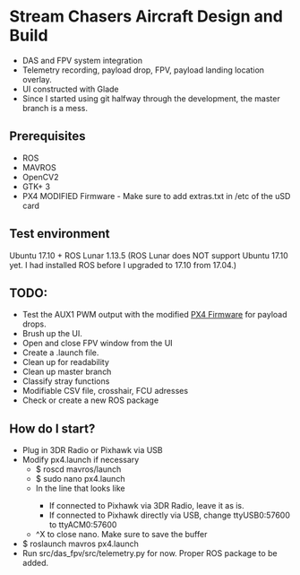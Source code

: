 # Stream Chasers Aircraft Design and Build
* DAS and FPV system integration
* Telemetry recording, payload drop, FPV, payload landing location overlay.
* UI constructed with Glade
* Since I started using git halfway through the development, the master branch is a mess.

## Prerequisites
* ROS
* MAVROS
* OpenCV2
* GTK+ 3
* PX4 MODIFIED Firmware - Make sure to add extras.txt in /etc of the uSD card

## Test environment
Ubuntu 17.10 + ROS Lunar 1.13.5 (ROS Lunar does NOT support Ubuntu 17.10 yet. I had installed ROS before I upgraded to 17.10 from 17.04.)

## TODO:
* Test the AUX1 PWM output with the modified [PX4 Firmware](https://github.com/koheikanno/Firmware) for payload drops.
* Brush up the UI.
* Open and close FPV window from the UI
* Create a .launch file.
* Clean up for readability
* Clean up master branch
* Classify stray functions
* Modifiable CSV file, crosshair, FCU adresses
* Check or create a new ROS package

## How do I start?
* Plug in 3DR Radio or Pixhawk via USB
* Modify px4.launch if necessary
  * $ roscd mavros/launch
  * $ sudo nano px4.launch
  * In the line that looks like <arg name = "fcu_url" default="/dev/ttyUSB0:57600" />
    * If connected to Pixhawk via 3DR Radio, leave it as is.
    * If connected to Pixhawk directly via USB, change ttyUSB0:57600 to ttyACM0:57600
  * ^X to close nano. Make sure to save the buffer
* $ roslaunch mavros px4.launch
* Run src/das_fpv/src/telemetry.py for now. Proper ROS package to be added.
